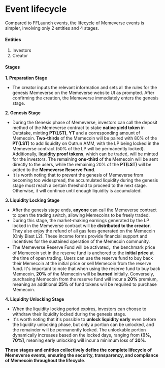 # Event lifecycle

Compared to FFLaunch events, the lifecycle of Memeverse events is simpler, involving only 2 entities and 4 stages.

#### Entities

1. Investors
2. Creator

#### Stages

**1. Preparation Stage**

* The creator inputs the relevant information and sets all the rules for the genesis Memeverse on the Memeverse website UI as prompted. After confirming the creation, the Memeverse immediately enters the genesis stage.

**2. Genesis Stage**

* During the Genesis phase of Memeverse, investors can call the deposit method of the Memeverse contract to stake **native yield token** in Outstake, minting **PT(LST)**, **YT** and a corresponding amount of Memecoin. **Two-thirds** of the Memecoin will be paired with 80% of the **PT(LST)** to add liquidity on Outrun AMM, with the LP being locked in the Memeverse contract (50% of the LP will be permanently locked). Additionally, **liquidity proof tokens**, which can be traded, will be minted for the investors. The remaining **one-third** of the Memecoin will be sent directly to the users, while the remaining 20% of the **PT(LST)** will be added to the **Memeverse Reserve Fund**.
* It is worth noting that to prevent the genesis of Memeverse from becoming too widespread, the accumulated liquidity during the genesis stage must reach a certain threshold to proceed to the next stage. Otherwise, it will continue until enough liquidity is accumulated.

**3. Liquidity Locking Stage**

* After the genesis stage ends, **anyone** can call the Memeverse contract to open the trading switch, allowing Memecoins to be freely traded.
* During this stage, the market-making earnings generated by the LP locked in the Memeverse contract will be **distributed to the creator**. They also enjoy the refund of all gas fees generated on the Memecoin (Only Blast L2). These income forms provide financial support and incentives for the sustained operation of the Memecoin community.
* The Memeverse Reserve Fund will be activated，the benchmark price of Memecoin set in the reserve fund is anchored to the **initial price** at the time of open trading. Users can use the reserve fund to buy back their Memecoin at the initial price or sell Memecoin from the reserve fund. It's important to note that when using the reserve fund to buy back Memecoin, **20%** of the Memecoin will be **burned** initially. Conversely, purchasing Memecoin from the reserve fund will incur a **20%** premium, meaning an additional **25%** of fund tokens will be required to purchase Memecoin.

**4. Liquidity Unlocking Stage**

* When the liquidity locking period expires, investors can choose to withdraw their liquidity locked during the genesis stage.
* It's worth noting that it's possible to **unlock liquidity early** even before the liquidity unlocking phase, but only a portion can be unlocked, and the remainder will be permanently locked. The unlockable portion dynamically increases based on the locked days, ranging from **(0%, 70%]**, meaning early unlocking will incur a minimum loss of **30%**.

**These stages and entities collectively define the complete lifecycle of Memeverse events, ensuring the security, transparency, and compliance of Memecoin throughout the lifecycle**.
